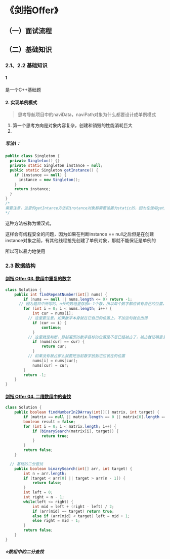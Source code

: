 # 《剑指Offer》

## （一）面试流程

## （二）基础知识

### 2.1、2.2 基础知识

#### 1

是一个C++基础题

#### 2. 实现单例模式

> 思考导航项目中的naviData，naviPath对象为什么都要设计成单例模式

1. 第一个思考方向是对象内容复杂，创建和销毁的性能消耗巨大
2. 

##### 写法1：

```JAVA
public class Singleton {
  private Singleton() {}
  private static Singleton instance = null;
  public static Singleton getInstance() {
    if (instance == null) {
      instance = new Singleton();
    }
    return instance;
  }
}
/*
需要注意，这里的getIntance方法和instance对象都需要设置为static的，因为在使用getInstance方法时如果没有实例化对象就不能调用方法
*/
```

这种方法被称为懒汉式，

这样会有线程安全的问题，因为如果在判断instance == null之后但是在创建instance对象之前，有其他线程抢先创建了单例对象，那就不能保证是单例的

所以可以暴力地使用

### 2.3 数据结构

#### [剑指 Offer 03. 数组中重复的数字](https://leetcode-cn.com/problems/shu-zu-zhong-zhong-fu-de-shu-zi-lcof/)

```java
class Solution {
    public int findRepeatNumber(int[] nums) {
        if (nums == null || nums.length <= 0) return -1;
      // 因为题目中所写的，n长的数组里存放n-1个数，所以每个数字都应该有自己的位置，遍历为每个数字找到位置，如果那个位置被占用了就证明重复了
        for (int i = 0; i < nums.length; i++) {
            int cur = nums[i];
          // 这里要注意，如果数字本身就在它自己的位置上，不加这句就会出错
            if (cur == i) {
                continue;
            }
          // 这里就是判断，目前遍历的数字目标的位置是不是已经被占了，被占就证明重复了
            if (nums[cur] == cur) {
                return cur;
            }
          // 如果没有被占那么就要把当前数字放到它应该在的位置
            nums[i] = nums[cur];
            nums[cur] = cur;
        }        
        return -1;
    }
}
```

#### [剑指 Offer 04. 二维数组中的查找](https://leetcode-cn.com/problems/er-wei-shu-zu-zhong-de-cha-zhao-lcof/)

```java
class Solution {
    public boolean findNumberIn2DArray(int[][] matrix, int target) {
        if (matrix == null || matrix.length == 0 || matrix[0].length == 0) return false;
        boolean result = false;
        for (int i = 0; i < matrix.length; i++) {
            if (binarySearch(matrix[i], target)) {
                return true;
            }
        }
        return false;
    }

  // 基础的二分查找
    public boolean binarySearch(int[] arr, int target) {
        int n = arr.length;
        if (target < arr[0] || target > arr[n - 1]) {
            return false;
        }
        int left = 0;
        int right = n - 1;
        while(left <= right) {
            int mid = left + (right - left) / 2;
            if (arr[mid] == target) return true;
            else if (arr[mid] < target) left = mid + 1;
            else right = mid - 1;
        }
        return false;
    }
}
```

##### ⭐️数组中的二分查找


